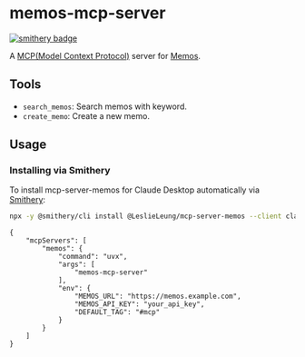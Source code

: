 # memos-mcp-server
[![smithery badge](https://smithery.ai/badge/@LeslieLeung/mcp-server-memos)](https://smithery.ai/server/@LeslieLeung/mcp-server-memos)

A [MCP(Model Context Protocol)](https://modelcontextprotocol.io) server for [Memos](https://github.com/usememos/memos).

## Tools

- `search_memos`: Search memos with keyword.
- `create_memo`: Create a new memo.

## Usage

### Installing via Smithery

To install mcp-server-memos for Claude Desktop automatically via [Smithery](https://smithery.ai/server/@LeslieLeung/mcp-server-memos):

```bash
npx -y @smithery/cli install @LeslieLeung/mcp-server-memos --client claude
```

```
{
    "mcpServers": [
        "memos": {
            "command": "uvx",
            "args": [
                "memos-mcp-server"
            ],
            "env": {
                "MEMOS_URL": "https://memos.example.com",
                "MEMOS_API_KEY": "your_api_key",
                "DEFAULT_TAG": "#mcp"
            }
        }
    ]
}
```
